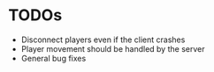 # TODOs

- Disconnect players even if the client crashes
- Player movement should be handled by the server
- General bug fixes
